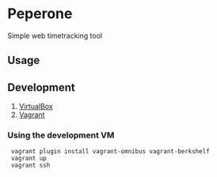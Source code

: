 # Peperone

Simple web timetracking tool

## Usage

## Development

1. [VirtualBox](https://www.virtualbox.org)
2. [Vagrant](http://www.vagrantup.com)

### Using the development VM

     vagrant plugin install vagrant-omnibus vagrant-berkshelf
     vagrant up
     vagrant ssh
